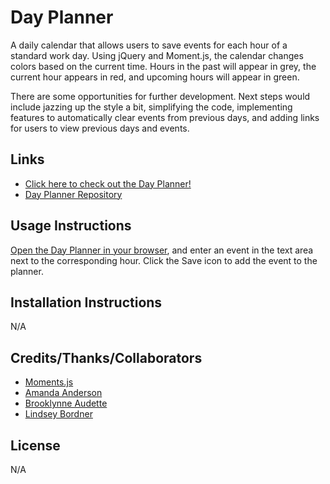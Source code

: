 # Day Planner
A daily calendar that allows users to save events for each hour of a standard work day. Using jQuery and Moment.js, the calendar changes colors based on the current time. Hours in the past will appear in grey, the current hour appears in red, and upcoming hours will appear in green.

There are some opportunities for further development. Next steps would include jazzing up the style a bit, simplifying the code, implementing features to automatically clear events from previous days, and adding links for users to view previous days and events.

## Links
- [Click here to check out the Day Planner!](https://dfkestner.github.io/Day-Planner/index)
- [Day Planner Repository](https://github.com/dfkestner/Day-Planner)

## Usage Instructions
[Open the Day Planner in your browser](https://dfkestner.github.io/Day-Planner/index), and enter an event in the text area next to the corresponding hour. Click the Save icon to add the event to the planner. 

## Installation Instructions
N/A

## Credits/Thanks/Collaborators
- [Moments.js](https://momentjs.com/)
- [Amanda Anderson](https://github.com/aanderson120)
- [Brooklynne Audette](https://github.com/B-Audette)
- [Lindsey Bordner](https://github.com/LindseyM20)

## License
N/A
